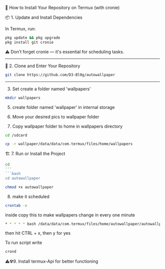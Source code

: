 
📲 How to Install Your Repository on Termux (with cronie)

📦 1. Update and Install Dependencies

In Termux, run:
```bash
pkg update && pkg upgrade
pkg install git cronie
```

 ⚠️ Don’t forget cronie — it's essential for scheduling tasks.




---

📁 2. Clone and Enter Your Repository
```bash
git clone https://github.com/D3-Bl0g/autowallpaper
```

---
   3. Set create a folder named 'wallpapers'
```bash
mkdir wallpapers
```
   5. create folder named 'wallpaper' in internal storage

   6. Move your desired pics to wallpaper folder
  
   7. Copy wallpaper folder to home in wallpapers
directory
```bash
cd /sdcard
```
```bash
cp -r wallpaper/data/data/com.termux/files/home/wallpapers
```

     
🏗️ 7. Run or Install the Project
```bash
cd
'''
```bash
cd autowallpaper
```
```bash
chmod +x autowallpaper
```
   8. make it scheduled
 ```bash    
 crontab -e
 ```
inside copy this to make wallpapers change in every
 one minute

```bash
* * * * * bash /data/data/com.termux/files/home/autowallpaper/autowallpaper
```
then hit CTRL + x, then y for yes

To run script write 
```bash
crond
```
⚠️☢️9. Install termux-Api for better functioning 
